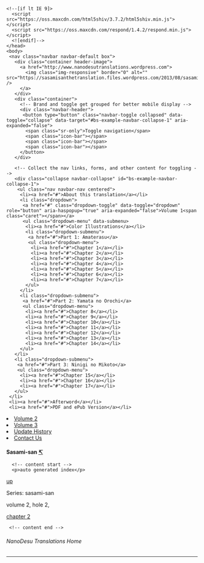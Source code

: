 <!DOCTYPE html>
<html lang="en">
<head>
  <meta charset="utf-8">
  <meta http-equiv="X-UA-Compatible" content="IE=edge">
  <meta name="viewport" content="width=device-width, initial-scale=1">
  <!-- The above 3 meta tags *must* come first in the head; any other head content must come *after* these tags -->
  <title>Nanodesu</title>

  <!-- Bootstrap -->
  <link href="../../../static/bootstrap.min.css" rel="stylesheet">
  <link href="../../../static/bootstrap-submenu-2.0.1-dist/css/bootstrap-submenu.min.css" rel="stylesheet">
  <link href="../../../static/site.css" rel="stylesheet">

  <!-- HTML5 shim and Respond.js for IE8 support of HTML5 elements and media queries -->
  <!-- WARNING: Respond.js doesn't work if you view the page via file:// -->
    <!--[if lt IE 9]>
      <script src="https://oss.maxcdn.com/html5shiv/3.7.2/html5shiv.min.js"></script>
      <script src="https://oss.maxcdn.com/respond/1.4.2/respond.min.js"></script>
      <![endif]-->
    </head>
    <body>
     <nav class="navbar navbar-default box">
       <div class="container header-image">
         <a href="http://www.nanodesutranslations.wordpress.com">
           <img class="img-responsive" border="0" alt="" src="https://sasamisanthetranslation.files.wordpress.com/2013/08/sasami4.png" />
         </a>
       </div>
       <div class="container">
         <!-- Brand and toggle get grouped for better mobile display -->
         <div class="navbar-header">
          <button type="button" class="navbar-toggle collapsed" data-toggle="collapse" data-target="#bs-example-navbar-collapse-1" aria-expanded="false">
           <span class="sr-only">Toggle navigation</span>
           <span class="icon-bar"></span>
           <span class="icon-bar"></span>
           <span class="icon-bar"></span>
         </button>
       </div>

       <!-- Collect the nav links, forms, and other content for toggling -->
       <div class="collapse navbar-collapse" id="bs-example-navbar-collapse-1">
        <ul class="nav navbar-nav centered">
         <li><a href="#">About this translation</a></li>
         <li class="dropdown">
          <a href="#" class="dropdown-toggle" data-toggle="dropdown" role="button" aria-haspopup="true" aria-expanded="false">Volume 1<span class="caret"></span></a>
          <ul class="dropdown-menu" data-submenu>
           <li><a href="#">Color Illustrations</a></li>
           <li class="dropdown-submenu">
            <a href="#">Part 1: Amaterasu</a>
            <ul class="dropdown-menu">
             <li><a href="#">Chapter 1</a></li>
             <li><a href="#">Chapter 2</a></li>
             <li><a href="#">Chapter 3</a></li>
             <li><a href="#">Chapter 4</a></li>
             <li><a href="#">Chapter 5</a></li>
             <li><a href="#">Chapter 6</a></li>
             <li><a href="#">Chapter 7</a></li>
           </ul>
         </li>
         <li class="dropdown-submenu">
          <a href="#">Part 2: Yamata no Orochi</a>
          <ul class="dropdown-menu">
           <li><a href="#">Chapter 8</a></li>
           <li><a href="#">Chapter 9</a></li>
           <li><a href="#">Chapter 10</a></li>
           <li><a href="#">Chapter 11</a></li>
           <li><a href="#">Chapter 12</a></li>
           <li><a href="#">Chapter 13</a></li>
           <li><a href="#">Chapter 14</a></li>
         </ul>
       </li>
       <li class="dropdown-submenu">
        <a href="#">Part 3: Ninigi no Mikoto</a>
        <ul class="dropdown-menu">
         <li><a href="#">Chapter 15</a></li>
         <li><a href="#">Chapter 16</a></li>
         <li><a href="#">Chapter 17</a></li>
       </ul>
     </li>
     <li><a href="#">Afterword</a></li>
     <li><a href="#">PDF and ePub Version</a></li>
   </ul>
 </li>
 <li class="dropdown">
  <a href="#" class="dropdown-toggle" data-toggle="dropdown" role="button" aria-haspopup="true" aria-expanded="false">Volume 2<span class="caret"></span></a>
</li>
<li class="dropdown">
  <a href="#" class="dropdown-toggle" data-toggle="dropdown" role="button" aria-haspopup="true" aria-expanded="false">Volume 3<span class="caret"></span></a>
</li>
<li><a href="#">Update History</a></li>
<li><a href="#">Contact Us</a></li>
</ul>
</div><!-- /.navbar-collapse -->
</div><!-- /.container-fluid -->
</nav>

<div class="container content-container">
  <div class="row">
   <div class="col-md-9 col-xs-12 colpad-right">
    <div class="panel panel-default box">
     <div class="panel-heading">
      <h4>Sasami-san <a href="../../../sasami-san/2">↸</a></h4>
    </div>
    <div class="panel-body">

      <!-- content start -->
      <p>auto generated index</p>
<p><a href="../../../sasami-san/2">up</a></p>
<p>Series: sasami-san</p>
<p>volume 2, hole 2, </p>
<p><a href="2">chapter 2</a></p>

     <!-- content end -->
   </div>
 </div>
</div>
<div class="col-md-3 hidden-xs hidden-sm colpad-left">
  <div class="panel panel-default box">
   <div class="panel-body">
    <h6>NanoDesu Translations Home</h6>
    <hr>
    <p>
     <a href="http://www.nanodesutranslations.wordpress.com"><img class="img-responsive" border="0" alt="" src="http://nanodesutranslations.files.wordpress.com/2014/05/h6wvikg.png" /></a>
   </p>
 </div>
</div>
</div>
</div>

<!-- jQuery (necessary for Bootstrap's JavaScript plugins) -->
<script src="https://ajax.googleapis.com/ajax/libs/jquery/1.11.3/jquery.min.js"></script>
<!-- Include all compiled plugins (below), or include individual files as needed -->
<script src="https://maxcdn.bootstrapcdn.com/bootstrap/3.3.6/js/bootstrap.min.js" integrity="sha384-0mSbJDEHialfmuBBQP6A4Qrprq5OVfW37PRR3j5ELqxss1yVqOtnepnHVP9aJ7xS" crossorigin="anonymous"></script>
<script type="text/javaScript" src="../../../static/bootstrap-submenu-2.0.1-dist/js/bootstrap-submenu.min.js"></script>
<script type="text/javascript">
 $('[data-submenu]').submenupicker();
</script>
</body>
</html>
